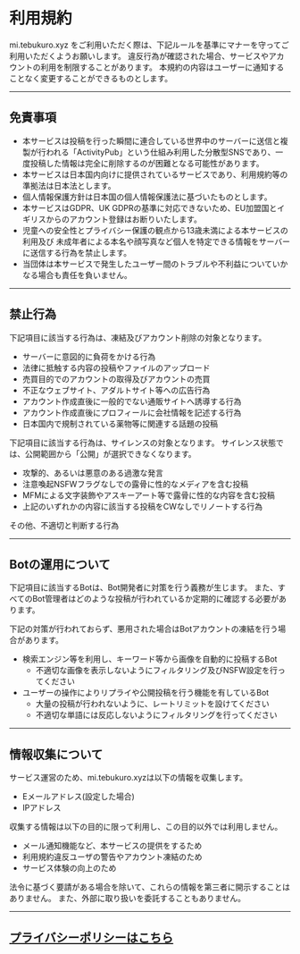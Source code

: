 # 利用規約

mi.tebukuro.xyz をご利用いただく際は、下記ルールを基準にマナーを守ってご利用いただくようお願いします。
違反行為が確認された場合、サービスやアカウントの利用を制限することがあります。
本規約の内容はユーザーに通知することなく変更することができるものとします。

---

## 免責事項

- 本サービスは投稿を行った瞬間に連合している世界中のサーバーに送信と複製が行われる「ActivityPub」という仕組み利用した分散型SNSであり、一度投稿した情報は完全に削除するのが困難となる可能性があります。
- 本サービスは日本国内向けに提供されているサービスであり、利用規約等の準拠法は日本法とします。
- 個人情報保護方針は日本国の個人情報保護法に基づいたものとします。
- 本サービスはGDPR、UK GDPRの基準に対応できないため、EU加盟国とイギリスからのアカウント登録はお断りいたします。
- 児童への安全性とプライバシー保護の観点から13歳未満による本サービスの利用及び
未成年者による本名や顔写真など個人を特定できる情報をサーバーに送信する行為を禁止します。
- 当団体は本サービスで発生したユーザー間のトラブルや不利益についていかなる場合も責任を負いません。

---

## 禁止行為
下記項目に該当する行為は、凍結及びアカウント削除の対象となります。

* サーバーに意図的に負荷をかける行為
* 法律に抵触する内容の投稿やファイルのアップロード
* 売買目的でのアカウントの取得及びアカウントの売買
* 不正なウェブサイト、アダルトサイト等への広告行為
* アカウント作成直後に一般的でない通販サイトへ誘導する行為
* アカウント作成直後にプロフィールに会社情報を記述する行為
* 日本国内で規制されている薬物等に関連する話題の投稿

下記項目に該当する行為は、サイレンスの対象となります。
サイレンス状態では、公開範囲から「公開」が選択できなくなります。

* 攻撃的、あるいは悪意のある過激な発言
* 注意喚起NSFWフラグなしでの露骨に性的なメディアを含む投稿
* MFMによる文字装飾やアスキーアート等で露骨に性的な内容を含む投稿
* 上記のいずれかの内容に該当する投稿をCWなしでリノートする行為

その他、不適切と判断する行為

---

## Botの運用について

下記項目に該当するBotは、Bot開発者に対策を行う義務が生じます。
また、すべてのBot管理者はどのような投稿が行われているか定期的に確認する必要があります。

下記の対策が行われておらず、悪用された場合はBotアカウントの凍結を行う場合があります。

- 検索エンジン等を利用し、キーワード等から画像を自動的に投稿するBot
    - 不適切な画像を表示しないようにフィルタリング及びNSFW設定を行ってください
- ユーザーの操作によりリプライや公開投稿を行う機能を有しているBot
    - 大量の投稿が行われないように、レートリミットを設けてください
    - 不適切な単語には反応しないようにフィルタリングを行ってください

---

## 情報収集について

サービス運営のため、mi.tebukuro.xyzは以下の情報を収集します。
* Eメールアドレス(設定した場合)
* IPアドレス

収集する情報は以下の目的に限って利用し、この目的以外では利用しません。
* メール通知機能など、本サービスの提供をするため
* 利用規約違反ユーザの警告やアカウント凍結のため
* サービス体験の向上のため

法令に基づく要請がある場合を除いて、これらの情報を第三者に開示することはありません。
また、外部に取り扱いを委託することもありません。

---


## [プライバシーポリシーはこちら](policy.md)
